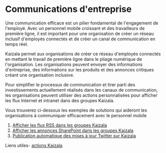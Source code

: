 # <a name="corporate-communications"></a>Communications d'entreprise

Une communication efficace est un pilier fondamental de l'engagement de l'employé. Avec un personnel mobile croissant et des travailleurs de première ligne, il est important pour une organisation de créer un réseau inclusif d'employés connectés et de créer un canal de communication en temps réel.

Kaizala permet aux organisations de créer ce réseau d'employés connectés en mettant le travail de première ligne dans le pliage numérique de l'organisation. Les organisations peuvent envoyer des informations d'entreprise, des informations sur les produits et des annonces critiques créant une organisation inclusive.

Pour simplifier le processus de communication et tirer parti des investissements actuellement réalisés dans les canaux de communication, les organisations peuvent utiliser des actions personnalisées pour afficher les flux Internet et intranet dans des groupes Kaizala.

Vous trouverez ci-dessous les exemples de solutions qui aideront les organisations à communiquer efficacement avec le personnel mobile
 1. [Afficher les flux RSS dans les groupes Kaizala](GetRSSFeedsonKaizala/DisplayRSSFeedsinKaizalagroups.md)
 2. [Afficher les annonces SharePoint dans les groupes Kaizala](SharepointAnnouncementsonKaizala/DisplaySharepointAnnouncements.md)
 3. [Publication automatique des mises à jour Twitter sur Kaizala](AutoPostTwitterUpdatesToKaizala/AutoPostTwitterUpdatesToKaizala.md)

Liens utiles- [actions Kaizala](https://docs.microsoft.com/en-us/kaizala/actions/readme)
